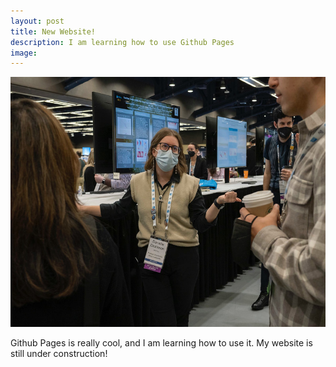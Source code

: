 ```yaml
---
layout: post
title: New Website!
description: I am learning how to use Github Pages
image: 
---
```

<img src="assets/images/23AAS_TB_008095-L.JPEG" alt="AAS" href='https://aas241-aas.ipostersessions.com/?s=05-1E-09-D5-B8-09-C9-AE-8A-D0-82-29-12-48-2D-91' height = 400px width = auto data-position='left'>

Github Pages is really cool, and I am learning how to use it. My website is still under construction!


